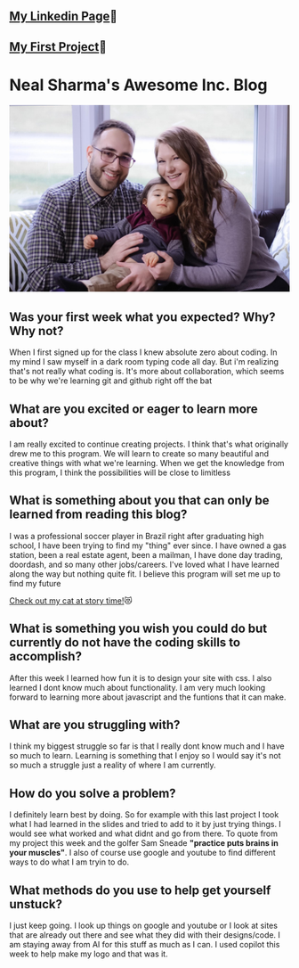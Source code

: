 <link href="style.css" rel="stylesheet">

## [My Linkedin Page](https://www.linkedin.com/in/neal-sharma23)🔗

## [My First Project](https://kumarg23.github.io/food-blog.github.io/)🍛

# **Neal Sharma's Awesome Inc. Blog**

![My Family](img/my-family.JPG)

## **Was your first week what you expected? Why? Why not?**

 When I first signed up for the class I knew absolute zero about coding. In my mind I saw myself in a dark room typing code all day. But i'm realizing that's not really what coding is. It's more about collaboration, which seems to be why we're learning git and github right off the bat

## **What are you excited or eager to learn more about?**

 I am really excited to continue creating projects. I think that's what originally drew me to this program. We will learn to create so many beautiful and creative things with what we're learning. When we get the knowledge from this program, I think the possibilities will be close to limitless

## **What is something about you that can only be learned from reading this blog?**

 I was a professional soccer player in Brazil right after graduating high school, I have been trying to find my "thing" ever since. I have owned a gas station, been a real estate agent, been a mailman, I have done day trading, doordash, and so many other jobs/careers. I've loved what I have learned along the way but nothing quite fit. I believe this program will set me up to find my future

[Check out my cat at story time!](https://www.tiktok.com/@marinafsharma/video/7342880475717078318)😻 

## What is something you wish you could do but currently do not have the coding skills to accomplish?

 After this week I learned how fun it is to design your site with css. I also learned I dont know much about functionality. I am very much looking forward to learning more about javascript and the funtions that it can make.

## **What are you struggling with?**

 I think my biggest struggle so far is that I really dont know much and I have so much to learn. Learning is something that I enjoy so I would say it's not so much a struggle just a reality of where I am currently. 

## **How do you solve a problem?**

 I definitely learn best by doing. So for example with this last project I took what I had learned in the slides and tried to add to it by just trying things. I would see what worked and what didnt and go from there. To quote from my project this week and the golfer Sam Sneade **"practice puts brains in your muscles"**. I also of course use google and youtube to find different ways to do what I am tryin to do.

## **What methods do you use to help get yourself unstuck?**

 I just keep going. I look up things on google and youtube or I look at sites that are already out there and see what they did with their designs/code. I am staying away from AI for this stuff as much as I can. I used copilot this week to help make my logo and that was it. 
